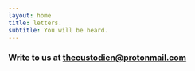 ```yaml
---
layout: home
title: letters.
subtitle: You will be heard.
---
```

<head>
  <link rel="shortcut icon" type="image/png" href="/favicon.png">
</head>

### Write to us at [thecustodien@protonmail.com](thecustodien@protonmail.com)
